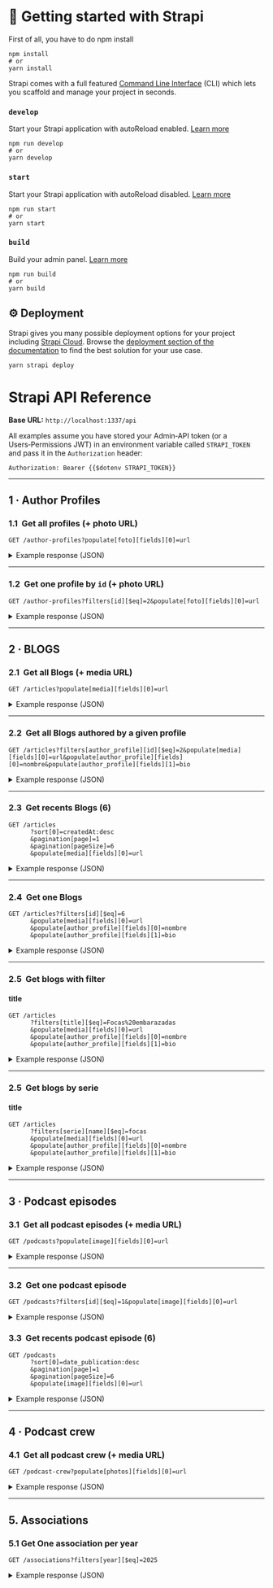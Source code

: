 # 🚀 Getting started with Strapi

First of all, you have to do npm install
```
npm install
# or
yarn install
```

Strapi comes with a full featured [Command Line Interface](https://docs.strapi.io/dev-docs/cli) (CLI) which lets you scaffold and manage your project in seconds.

### `develop`

Start your Strapi application with autoReload enabled. [Learn more](https://docs.strapi.io/dev-docs/cli#strapi-develop)

```
npm run develop
# or
yarn develop
```

### `start`

Start your Strapi application with autoReload disabled. [Learn more](https://docs.strapi.io/dev-docs/cli#strapi-start)

```
npm run start
# or
yarn start
```

### `build`

Build your admin panel. [Learn more](https://docs.strapi.io/dev-docs/cli#strapi-build)

```
npm run build
# or
yarn build
```

## ⚙️ Deployment

Strapi gives you many possible deployment options for your project including [Strapi Cloud](https://cloud.strapi.io). Browse the [deployment section of the documentation](https://docs.strapi.io/dev-docs/deployment) to find the best solution for your use case.

```
yarn strapi deploy
```

# Strapi API Reference

**Base URL:** `http://localhost:1337/api`

All examples assume you have stored your Admin‑API token (or a Users‑Permissions JWT) in an environment variable called `STRAPI_TOKEN` and pass it in the `Authorization` header:

```http
Authorization: Bearer {{$dotenv STRAPI_TOKEN}}
```

---

## 1 · Author Profiles

### 1.1  Get **all** profiles (+ photo URL)

```http
GET /author-profiles?populate[foto][fields][0]=url
```

<details>
<summary>Example response (JSON)</summary>

```json
{
  "data": [
    {
      "id": 2,
      "attributes": {
        "nombre": "Sebastian Huertas",
        "bio": "Example profile",
        "social_media": {
          "instagram": "https://www.instagram.com/xtsebas/"
        },
        "foto": {
          "data": {
            "id": 1,
            "attributes": {
              "url": "/uploads/sonic_567a1e1ae3.jpg"
            }
          }
        }
      }
    }
  ],
  "meta": {
    "pagination": { "total": 1, "page": 1, "pageSize": 25, "pageCount": 1 }
  }
}
```

</details>

---

### 1.2  Get **one** profile by `id` (+ photo URL)

```http
GET /author-profiles?filters[id][$eq]=2&populate[foto][fields][0]=url
```

<details>
<summary>Example response (JSON)</summary>

```json
{
  "data": [
    {
      "id": 2,
      "attributes": {
        "nombre": "Sebastian Huertas",
        "bio": "Example profile",
        "foto": {
          "data": {
            "attributes": {
              "url": "/uploads/sonic_567a1e1ae3.jpg"
            }
          }
        }
      }
    }
  ],
  "meta": { "pagination": { "total": 1 } }
}
```

</details>

---

## 2 · BLOGS

### 2.1  Get **all** Blogs (+ media URL)

```http
GET /articles?populate[media][fields][0]=url
```

<details>
<summary>Example response (JSON)</summary>

```json
{
  "data": [
    {
      "id": 2,
      "attributes": {
        "title": "Por que las focas son focas",
        "media": [
          {
            "id": 2,
            "attributes": {
              "url": "/uploads/1200px_Seehund11cele4_edit_a95fe9d5a8.jpg"
            }
          }
        ]
      }
    },
    {
      "id": 4,
      "attributes": {
        "title": "Por que explorer solo lo usamos para descargar otro navegador",
        "media": null
      }
    }
  ],
  "meta": { "pagination": { "total": 2 } }
}
```

</details>

---

### 2.2  Get **all** Blogs authored by a given profile

```http
GET /articles?filters[author_profile][id][$eq]=2&populate[media][fields][0]=url&populate[author_profile][fields][0]=nombre&populate[author_profile][fields][1]=bio
```

<details>
<summary>Example response (JSON)</summary>

```json
{
  "data": [
    {
      "id": 2,
      "documentId": "p0zemt7wo0isc6r0hv3guuou",
      "title": "Por que las focas son focas ",
      "information": "Las focas son “focas” porque cumplen un conjunto de criterios biológicos y evolutivos que las sitúan dentro de la familia Phocidae (focas verdaderas) en el orden Carnivora. A grandes rasgos, esto se debe a tres factores esenciales:\n\nLínea evolutiva común\nTodas las focas verdaderas descienden de un antepasado terrestre parecido a una nutria que, hace unos 20-25 millones de años, regresó al mar. Esa rama evolutiva acumula adaptaciones específicas (aletas posteriores orientadas hacia atrás, ausencia de pabellones auriculares externos, patrón dental especializado) que las distingue de otros pinnípedos como lobos y leones marinos (familia Otariidae).\n\nConjunto de rasgos morfológicos únicos\n\nLocomoción: usan principalmente las aletas posteriores para impulsarse bajo el agua y se desplazan en tierra “reptando”, a diferencia de los otáridos, que rotan sus aletas delanteras para caminar.\n\nEstructura ósea: cráneo y sistema respiratorio diseñados para inmersiones profundas y prolongadas.\n\nCapa de grasa (grueso panículo adiposo): aislante térmico y reserva energética que permite habitar aguas frías.\n\nEcología y comportamiento compartidos\nComparten estrategias de caza (pesca submarina sigilosa), ciclos de muda y reproducción sobre hielo o playas aisladas, y un sistema de comunicación principalmente vocal bajo el agua. Estos patrones de vida refuerzan su identidad filogenética y mantienen la cohesión del grupo.\n\nEn suma, las focas son focas porque comparten una genealogía clara, un paquete consistente de características anatómico-fisiológicas y un nicho ecológico parecido; esa combinación las agrupa científicamente como un linaje diferenciado dentro de los mamíferos marinos.",
      "createdAt": "2025-06-26T18:37:25.779Z",
      "updatedAt": "2025-06-26T18:37:25.779Z",
      "publishedAt": "2025-06-26T18:37:27.769Z",
      "locale": "en",
      "tags": null,
      "media": [
        {
          "id": 2,
          "documentId": "v523h1ahq3mq01uawb12xbmx",
          "url": "/uploads/1200px_Seehund11cele4_edit_a95fe9d5a8.jpg"
        }
      ],
      "author_profile": {
        "id": 2,
        "documentId": "se4xav3gcmgrockwj7jxqdoa",
        "nombre": "Sebastian Huertas",
        "bio": "Sebastian huertas es un profile de ejemplo "
      }
    },
  ]
}
```

</details>

---

### 2.3  Get **recents** Blogs (6)

```http
GET /articles
      ?sort[0]=createdAt:desc
      &pagination[page]=1
      &pagination[pageSize]=6
      &populate[media][fields][0]=url
```

<details>
<summary>Example response (JSON)</summary>

```json
{
  "data": [
    {
      "id": 6,
      "documentId": "gs2nxpkkemm8x20ig8z2ix0b",
      "title": "Focas embarazadas",
      "information": "Esto es de prueba",
      "createdAt": "2025-08-25T18:08:47.615Z",
      "updatedAt": "2025-08-25T18:08:47.615Z",
      "publishedAt": "2025-08-25T18:08:50.397Z",
      "locale": "en",
      "tags": null,
      "media": [
        {
          "id": 4,
          "documentId": "zbh59ufvidy20svn59gtbso1",
          "url": "/uploads/deskopt_c6531a27ea.jpg"
        }
      ]
    },
    {
      "id": 4,
      "documentId": "vdjxbvc3rm4latjwulz5opqm",
      "title": "Por que explorer solo lo usamos para descargar otro navegador",
      "information": "Internet Explorer (IE) terminó convertido en “el navegador para descargar navegadores” por la combinación de tres factores clave:\n\nEstancamiento tecnológico prolongado\nDespués de la versión 6 (2001), IE evolucionó muy lentamente. Mientras Firefox, Chrome y Opera incorporaban pestañas, motores JavaScript rápidos, extensiones y actualizaciones automáticas, IE seguía con un motor propietario (Trident) poco compatible con los nuevos estándares web. Resultado: muchas páginas modernas simplemente “no se veían bien” o funcionaban mejor en otros navegadores.\n\nSeguridad y confianza del usuario\nLas vulnerabilidades de IE se hicieron famosas: ActiveX, barras de herramientas invasivas y fallos críticos requerían parches constantes. La percepción de inseguridad empujó a la mayoría a instalar un navegador alternativo tan pronto como abrían Windows por primera vez, para navegar con menos riesgo y más privacidad.\n\nCambio de estrategia de Microsoft y el ecosistema web\nCon la llegada de Edge (Chromium) y el fin del soporte oficial de IE 11 (2022), Microsoft declaró obsoleto su propio navegador clásico. Los sitios corporativos heredados se quedaron con “modo IE” dentro de Edge, y el público general lo vio definitivamente como una herramienta de transición: se usa cinco minutos, se instala Chrome/Firefox/Brave, y nunca más se vuelve a abrir.\n\nEn conjunto, la falta de innovación, los problemas de seguridad y la propia decisión de Microsoft de jubilarlo convirtieron a Internet Explorer en un simple escalón inicial para obtener un navegador más rápido, seguro y compatible.",
      "createdAt": "2025-06-26T18:38:57.359Z",
      "updatedAt": "2025-06-26T18:38:57.359Z",
      "publishedAt": "2025-06-26T18:38:58.923Z",
      "locale": "en",
      "tags": null,
      "media": null
    },
    {
      "id": 2,
      "documentId": "p0zemt7wo0isc6r0hv3guuou",
      "title": "Por que las focas son focas ",
      "information": "Las focas son “focas” porque cumplen un conjunto de criterios biológicos y evolutivos que las sitúan dentro de la familia Phocidae (focas verdaderas) en el orden Carnivora. A grandes rasgos, esto se debe a tres factores esenciales:\n\nLínea evolutiva común\nTodas las focas verdaderas descienden de un antepasado terrestre parecido a una nutria que, hace unos 20-25 millones de años, regresó al mar. Esa rama evolutiva acumula adaptaciones específicas (aletas posteriores orientadas hacia atrás, ausencia de pabellones auriculares externos, patrón dental especializado) que las distingue de otros pinnípedos como lobos y leones marinos (familia Otariidae).\n\nConjunto de rasgos morfológicos únicos\n\nLocomoción: usan principalmente las aletas posteriores para impulsarse bajo el agua y se desplazan en tierra “reptando”, a diferencia de los otáridos, que rotan sus aletas delanteras para caminar.\n\nEstructura ósea: cráneo y sistema respiratorio diseñados para inmersiones profundas y prolongadas.\n\nCapa de grasa (grueso panículo adiposo): aislante térmico y reserva energética que permite habitar aguas frías.\n\nEcología y comportamiento compartidos\nComparten estrategias de caza (pesca submarina sigilosa), ciclos de muda y reproducción sobre hielo o playas aisladas, y un sistema de comunicación principalmente vocal bajo el agua. Estos patrones de vida refuerzan su identidad filogenética y mantienen la cohesión del grupo.\n\nEn suma, las focas son focas porque comparten una genealogía clara, un paquete consistente de características anatómico-fisiológicas y un nicho ecológico parecido; esa combinación las agrupa científicamente como un linaje diferenciado dentro de los mamíferos marinos.",
      "createdAt": "2025-06-26T18:37:25.779Z",
      "updatedAt": "2025-06-26T18:37:25.779Z",
      "publishedAt": "2025-06-26T18:37:27.769Z",
      "locale": "en",
      "tags": null,
      "media": [
        {
          "id": 2,
          "documentId": "v523h1ahq3mq01uawb12xbmx",
          "url": "/uploads/1200px_Seehund11cele4_edit_a95fe9d5a8.jpg"
        }
      ]
    }
  ],
  "meta": {
    "pagination": {
      "page": 1,
      "pageSize": 6,
      "pageCount": 1,
      "total": 3
    }
  }
}
```

</details>

---

### 2.4  Get **one** Blogs

```http
GET /articles?filters[id][$eq]=6
      &populate[media][fields][0]=url
      &populate[author_profile][fields][0]=nombre
      &populate[author_profile][fields][1]=bio
```

<details>
<summary>Example response (JSON)</summary>

```json
{
  "data": [
    {
      "id": 6,
      "documentId": "gs2nxpkkemm8x20ig8z2ix0b",
      "title": "Focas embarazadas",
      "information": "Esto es de prueba",
      "createdAt": "2025-08-25T18:08:47.615Z",
      "updatedAt": "2025-08-25T18:08:47.615Z",
      "publishedAt": "2025-08-25T18:08:50.397Z",
      "locale": "en",
      "tags": null,
      "media": [
        {
          "id": 4,
          "documentId": "zbh59ufvidy20svn59gtbso1",
          "url": "/uploads/deskopt_c6531a27ea.jpg"
        }
      ],
      "author_profile": {
        "id": 2,
        "documentId": "se4xav3gcmgrockwj7jxqdoa",
        "nombre": "Sebastian Huertas",
        "bio": "Sebastian huertas es un profile de ejemplo "
      }
    }
  ],
  "meta": {
    "pagination": {
      "page": 1,
      "pageSize": 25,
      "pageCount": 1,
      "total": 1
    }
  }
}
```

</details>

---

### 2.5  Get blogs with filter

#### title
```http
GET /articles
      ?filters[title][$eq]=Focas%20embarazadas
      &populate[media][fields][0]=url
      &populate[author_profile][fields][0]=nombre
      &populate[author_profile][fields][1]=bio
```

<details>
<summary>Example response (JSON)</summary>

```json
{
  "data": [
    {
      "id": 6,
      "documentId": "gs2nxpkkemm8x20ig8z2ix0b",
      "title": "Focas embarazadas",
      "information": "Esto es de prueba",
      "createdAt": "2025-08-25T18:08:47.615Z",
      "updatedAt": "2025-08-25T18:08:47.615Z",
      "publishedAt": "2025-08-25T18:08:50.397Z",
      "locale": "en",
      "tags": null,
      "media": [
        {
          "id": 4,
          "documentId": "zbh59ufvidy20svn59gtbso1",
          "url": "/uploads/deskopt_c6531a27ea.jpg"
        }
      ],
      "author_profile": {
        "id": 2,
        "documentId": "se4xav3gcmgrockwj7jxqdoa",
        "nombre": "Sebastian Huertas",
        "bio": "Sebastian huertas es un profile de ejemplo "
      }
    }
  ],
  "meta": {
    "pagination": {
      "page": 1,
      "pageSize": 25,
      "pageCount": 1,
      "total": 1
    }
  }
}
```

</details>

---

### 2.5  Get blogs by serie

#### title
```http
GET /articles
      ?filters[serie][name][$eq]=focas
      &populate[media][fields][0]=url
      &populate[author_profile][fields][0]=nombre
      &populate[author_profile][fields][1]=bio
```

<details>
<summary>Example response (JSON)</summary>

```json
{
  "data": [
    {
      "id": 4,
      "documentId": "vdjxbvc3rm4latjwulz5opqm",
      "title": "Por que explorer solo lo usamos para descargar otro navegador",
      "information": "Internet Explorer (IE) terminó convertido en “el navegador para descargar navegadores” por la combinación de tres factores clave:\n\nEstancamiento tecnológico prolongado\nDespués de la versión 6 (2001), IE evolucionó muy lentamente. Mientras Firefox, Chrome y Opera incorporaban pestañas, motores JavaScript rápidos, extensiones y actualizaciones automáticas, IE seguía con un motor propietario (Trident) poco compatible con los nuevos estándares web. Resultado: muchas páginas modernas simplemente “no se veían bien” o funcionaban mejor en otros navegadores.\n\nSeguridad y confianza del usuario\nLas vulnerabilidades de IE se hicieron famosas: ActiveX, barras de herramientas invasivas y fallos críticos requerían parches constantes. La percepción de inseguridad empujó a la mayoría a instalar un navegador alternativo tan pronto como abrían Windows por primera vez, para navegar con menos riesgo y más privacidad.\n\nCambio de estrategia de Microsoft y el ecosistema web\nCon la llegada de Edge (Chromium) y el fin del soporte oficial de IE 11 (2022), Microsoft declaró obsoleto su propio navegador clásico. Los sitios corporativos heredados se quedaron con “modo IE” dentro de Edge, y el público general lo vio definitivamente como una herramienta de transición: se usa cinco minutos, se instala Chrome/Firefox/Brave, y nunca más se vuelve a abrir.\n\nEn conjunto, la falta de innovación, los problemas de seguridad y la propia decisión de Microsoft de jubilarlo convirtieron a Internet Explorer en un simple escalón inicial para obtener un navegador más rápido, seguro y compatible.",
      "createdAt": "2025-06-26T18:38:57.359Z",
      "updatedAt": "2025-06-26T18:38:57.359Z",
      "publishedAt": "2025-06-26T18:38:58.923Z",
      "locale": "en",
      "tags": null,
      "media": null,
      "author_profile": {
        "id": 2,
        "documentId": "se4xav3gcmgrockwj7jxqdoa",
        "nombre": "Sebastian Huertas",
        "bio": "Sebastian huertas es un profile de ejemplo "
      }
    },
    {
      "id": 6,
      "documentId": "gs2nxpkkemm8x20ig8z2ix0b",
      "title": "Focas embarazadas",
      "information": "Esto es de prueba",
      "createdAt": "2025-08-25T18:08:47.615Z",
      "updatedAt": "2025-08-25T18:08:47.615Z",
      "publishedAt": "2025-08-25T18:08:50.397Z",
      "locale": "en",
      "tags": null,
      "media": [
        {
          "id": 4,
          "documentId": "zbh59ufvidy20svn59gtbso1",
          "url": "/uploads/deskopt_c6531a27ea.jpg"
        }
      ],
      "author_profile": {
        "id": 2,
        "documentId": "se4xav3gcmgrockwj7jxqdoa",
        "nombre": "Sebastian Huertas",
        "bio": "Sebastian huertas es un profile de ejemplo "
      }
    }
  ],
  "meta": {
    "pagination": {
      "page": 1,
      "pageSize": 25,
      "pageCount": 1,
      "total": 2
    }
  }
}
```

</details>

---


## 3 · Podcast episodes

### 3.1  Get **all** podcast episodes (+ media URL)

```http
GET /podcasts?populate[image][fields][0]=url
```

<details>
<summary>Example response (JSON)</summary>

```json
{
  "data": [
    {
      "id": 1,
      "documentId": "hqbw0e8fpwdeiu4a5jcbur6x",
      "title": "Desarrollar videojuegos en Guatemala | EP 1 Dennis Aldana",
      "date_publication": "2024-09-19",
      "link": "https://www.youtube.com/watch?v=zlSbBsJYFGA",
      "createdAt": "2025-07-12T22:29:05.874Z",
      "updatedAt": "2025-07-12T22:29:05.874Z",
      "publishedAt": "2025-07-12T22:29:05.679Z",
      "locale": "en",
      "image": {
        "id": 3,
        "documentId": "m8ru6j4tdtd7qd2qmjtdjmsu",
        "url": "/uploads/Screenshot_2025_07_12_162816_0a9f9bf1c9.png"
      }
    }
  ],
  "meta": {
    "pagination": {
      "page": 1,
      "pageSize": 25,
      "pageCount": 1,
      "total": 1
    }
  }
}
```

</details>

---

### 3.2  Get **one** podcast episode 

```http
GET /podcasts?filters[id][$eq]=1&populate[image][fields][0]=url
```

<details>
<summary>Example response (JSON)</summary>

```json
{
  "data": [
    {
      "id": 1,
      "documentId": "hqbw0e8fpwdeiu4a5jcbur6x",
      "title": "Desarrollar videojuegos en Guatemala | EP 1 Dennis Aldana",
      "date_publication": "2024-09-19",
      "link": "https://www.youtube.com/watch?v=zlSbBsJYFGA",
      "createdAt": "2025-07-12T22:29:05.874Z",
      "updatedAt": "2025-07-12T22:29:05.874Z",
      "publishedAt": "2025-07-12T22:29:05.679Z",
      "locale": "en",
      "image": {
        "id": 3,
        "documentId": "m8ru6j4tdtd7qd2qmjtdjmsu",
        "url": "/uploads/Screenshot_2025_07_12_162816_0a9f9bf1c9.png"
      }
    }
  ],
  "meta": {
    "pagination": {
      "page": 1,
      "pageSize": 25,
      "pageCount": 1,
      "total": 1
    }
  }
}
```

---

</details>

### 3.3  Get **recents** podcast episode (6)

```http
GET /podcasts
      ?sort[0]=date_publication:desc
      &pagination[page]=1
      &pagination[pageSize]=6
      &populate[image][fields][0]=url
```

<details>
<summary>Example response (JSON)</summary>

```json
{
  "data": [
    {
      "id": 1,
      "documentId": "k528tp36miz745jt3jyy93xj",
      "title": "\nDesarrollar videojuegos en Guatemala | EP 1 Dennis Aldana",
      "date_publication": "2024-09-19",
      "link": "https://www.youtube.com/watch?v=zlSbBsJYFGA",
      "createdAt": "2025-08-28T00:36:45.157Z",
      "updatedAt": "2025-08-28T00:36:45.157Z",
      "publishedAt": "2025-08-28T00:36:44.967Z",
      "locale": "en",
      "image": {
        "id": 3,
        "documentId": "m8ru6j4tdtd7qd2qmjtdjmsu",
        "url": "/uploads/Screenshot_2025_07_12_162816_0a9f9bf1c9.png"
      }
    }
  ],
  "meta": {
    "pagination": {
      "page": 1,
      "pageSize": 6,
      "pageCount": 1,
      "total": 1
    }
  }
}
```

</details>

---

## 4 · Podcast crew

### 4.1  Get **all** podcast crew (+ media URL)

```http
GET /podcast-crew?populate[photos][fields][0]=url
```

<details>
<summary>Example response (JSON)</summary>

```json
{
  "data": {
    "id": 1,
    "documentId": "z9ts5zpjpsnskxax1fe17a48",
    "nombre": "enTERAte",
    "conductores": {
      "conductor_1": {
        "año": "4to",
        "nombre": "Sebastian Huertas"
      },
      "conductor_2": {
        "año": "4to",
        "nombre": "Sofia Garcia"
      }
    },
    "proposito": "Ser un podcast educativo y que ayude a los de nuevo ingreso o a mas gente a interesarse por Ciencias de la computacion",
    "createdAt": "2025-07-13T23:46:30.484Z",
    "updatedAt": "2025-07-13T23:56:38.622Z",
    "publishedAt": "2025-07-13T23:56:37.920Z",
    "locale": "en",
    "photos": [
      {
        "id": 2,
        "documentId": "v523h1ahq3mq01uawb12xbmx",
        "url": "/uploads/1200px_Seehund11cele4_edit_a95fe9d5a8.jpg"
      },
      {
        "id": 1,
        "documentId": "s6ryiy7s19b6ypojrf4hxcw5",
        "url": "/uploads/sonic_567a1e1ae3.jpg"
      }
    ]
  },
  "meta": {}
}
```

</details>

---


## 5. Associations
### 5.1 Get One association per year
```http
GET /associations?filters[year][$eq]=2025
```

<details>
<summary>Example response (JSON)</summary>

```json
{
  "data": [
    {
      "id": 2,
      "documentId": "y0wo14ws3weh4zpcx89l9yv7",
      "createdAt": "2025-08-28T00:07:16.324Z",
      "updatedAt": "2025-08-28T00:07:16.324Z",
      "publishedAt": "2025-08-28T00:07:16.223Z",
      "locale": "en",
      "description": "somos la asociacion de 2025",
      "members": {
        "Vocal": "Angela",
        "Presidente": "Gerardo Pineda"
      },
      "year": "2025"
    }
  ],
  "meta": {
    "pagination": {
      "page": 1,
      "pageSize": 25,
      "pageCount": 1,
      "total": 1
    }
  }
}
```

## 6 Series
### 6.1 Get ***all*** series
```http
GET /series
```

<details>
<summary>Example response (JSON)</summary>

```json
{
  "data": [
    {
      "id": 1,
      "documentId": "u0t51ceg5dxw1yv7su4t2a3m",
      "createdAt": "2025-08-28T03:44:15.207Z",
      "updatedAt": "2025-08-28T03:44:15.207Z",
      "publishedAt": "2025-08-28T03:44:14.853Z",
      "locale": "en",
      "name": "focas"
    }
  ],
  "meta": {
    "pagination": {
      "page": 1,
      "pageSize": 25,
      "pageCount": 1,
      "total": 1
    }
  }
}
```
---

### 6.2 Get ***all*** series
```http
GET /series?filter[id][$eq]=1
```

<details>
<summary>Example response (JSON)</summary>

```json
{
  "data": [
    {
      "id": 1,
      "documentId": "u0t51ceg5dxw1yv7su4t2a3m",
      "createdAt": "2025-08-28T03:44:15.207Z",
      "updatedAt": "2025-08-28T03:44:15.207Z",
      "publishedAt": "2025-08-28T03:44:14.853Z",
      "locale": "en",
      "name": "focas"
    }
  ],
  "meta": {
    "pagination": {
      "page": 1,
      "pageSize": 25,
      "pageCount": 1,
      "total": 1
    }
  }
}
```
---


## 📚 Learn more

- [Resource center](https://strapi.io/resource-center) - Strapi resource center.
- [Strapi documentation](https://docs.strapi.io) - Official Strapi documentation.
- [Strapi tutorials](https://strapi.io/tutorials) - List of tutorials made by the core team and the community.
- [Strapi blog](https://strapi.io/blog) - Official Strapi blog containing articles made by the Strapi team and the community.
- [Changelog](https://strapi.io/changelog) - Find out about the Strapi product updates, new features and general improvements.

Feel free to check out the [Strapi GitHub repository](https://github.com/strapi/strapi). Your feedback and contributions are welcome!

## ✨ Community

- [Discord](https://discord.strapi.io) - Come chat with the Strapi community including the core team.
- [Forum](https://forum.strapi.io/) - Place to discuss, ask questions and find answers, show your Strapi project and get feedback or just talk with other Community members.
- [Awesome Strapi](https://github.com/strapi/awesome-strapi) - A curated list of awesome things related to Strapi.

---

<sub>🤫 Psst! [Strapi is hiring](https://strapi.io/careers).</sub>
